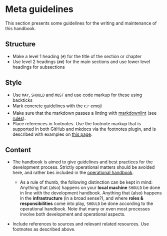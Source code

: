 # Meta guidelines

This section presents some guidelines for the writing and maintenance
of this handbook.

## Structure

* Make a level 1 heading (`#`) for the title of the section or chapter
* Use level 2 headings (`##`) for the main sections and use lower level headings
  for subsections

## Style

* Use `MAY`, `SHOULD` and `MUST` and use code markup for these using backticks
* Mark concrete guidelines with the 👉 emoji
* Make sure that the markdown passes a linting with
  [markdownlint](https://github.com/markdownlint/markdownlint) (see
  [rules](https://github.com/markdownlint/markdownlint/blob/main/docs/RULES.md)).
* Place references in footnotes. Use the footnote markup that is supported
  in both GitHub and mkdocs via the footnotes plugin, and is described with
  examples on [this page](https://github.blog/changelog/2021-09-30-footnotes-now-supported-in-markdown-fields/).

## Content

* The handbook is aimed to give guidelines and best practices for the
  development process. Strictly operational matters should be avoided
  here, and rather bes included in the [operational handbook](https://clarin-eric.github.io/handbook-operations/).
    * As a rule of thumb, the following distinction can be kept in mind:
      Anything that (also) happens on your **local machine** `SHOULD` be done in
      line with the development handbook.
      Anything that (also) happens in the **infrastructure** (in a broad sense?),
      and where **roles & responsibilities** come into play,
      `SHOULD` be done according to the operational handbook.
      Note that many or even most processes involve both development and
      operational aspects.

* Include references to sources and relevant related resources. Use
  footnotes as described above.
